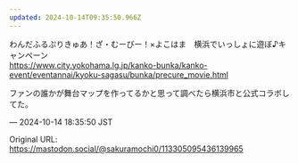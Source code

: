 ```yaml
---
updated: 2024-10-14T09:35:50.966Z
---
```


<p>わんだふるぷりきゅあ！ざ・むーびー！×よこはま　横浜でいっしょに遊ぼ♪キャンペーン<br /><a href="https://www.city.yokohama.lg.jp/kanko-bunka/kanko-event/eventannai/kyoku-sagasu/bunka/precure_movie.html" target="_blank" rel="nofollow noopener noreferrer" translate="no"><span class="invisible">https://www.</span><span class="ellipsis">city.yokohama.lg.jp/kanko-bunk</span><span class="invisible">a/kanko-event/eventannai/kyoku-sagasu/bunka/precure_movie.html</span></a></p><p>ファンの誰かが舞台マップを作ってるかと思って調べたら横浜市と公式コラボしてた。</p>

&mdash; 2024-10-14 18:35:50 JST

Original URL: https://mastodon.social/@sakuramochi0/113305095436139965
